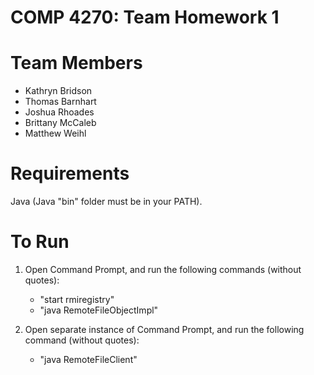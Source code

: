 # COMP 4270: Team Homework 1

# Team Members
* Kathryn Bridson
* Thomas Barnhart
* Joshua Rhoades
* Brittany McCaleb
* Matthew Weihl

# Requirements
Java (Java "bin" folder must be in your PATH).

# To Run
1) Open Command Prompt, and run the following commands (without quotes):
	* "start rmiregistry"
	* "java RemoteFileObjectImpl"

2) Open separate instance of Command Prompt, and run the following command (without quotes):
	* "java RemoteFileClient"